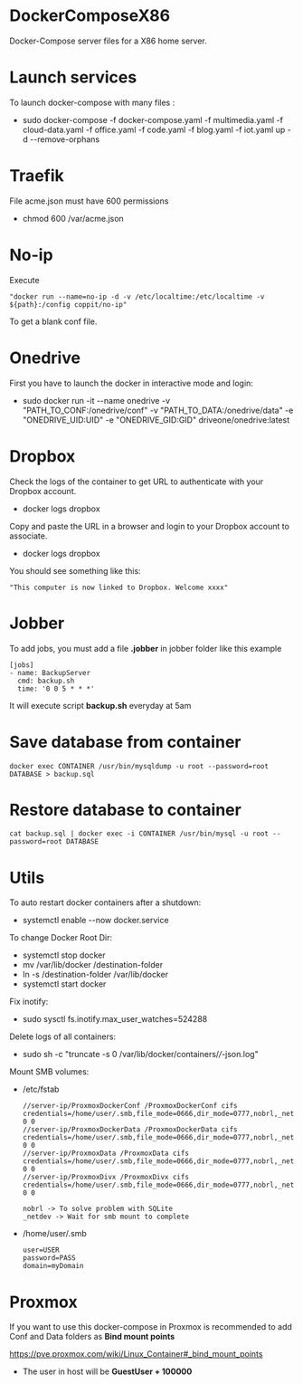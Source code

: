 # DockerComposeX86
Docker-Compose server files for a X86 home server.

# Launch services
To launch docker-compose with many files :

- sudo docker-compose -f docker-compose.yaml -f multimedia.yaml -f cloud-data.yaml -f office.yaml -f code.yaml -f blog.yaml -f iot.yaml up -d --remove-orphans

# Traefik

File acme.json must have 600 permissions

- chmod 600 /var/acme.json

# No-ip

Execute 
        
    "docker run --name=no-ip -d -v /etc/localtime:/etc/localtime -v ${path}:/config coppit/no-ip"

To get a blank conf file.

# Onedrive
First you have to launch the docker in interactive mode and login:

- sudo docker run -it --name onedrive -v "PATH_TO_CONF:/onedrive/conf" -v "PATH_TO_DATA:/onedrive/data" -e "ONEDRIVE_UID:UID" -e "ONEDRIVE_GID:GID" driveone/onedrive:latest

# Dropbox
Check the logs of the container to get URL to authenticate with your Dropbox account.

- docker logs dropbox

Copy and paste the URL in a browser and login to your Dropbox account to associate.

- docker logs dropbox

You should see something like this:

    "This computer is now linked to Dropbox. Welcome xxxx"

# Jobber

To add jobs, you must add a file **.jobber** in jobber folder like this example

```
[jobs]
- name: BackupServer
  cmd: backup.sh
  time: '0 0 5 * * *'
```

It will execute script **backup.sh** everyday at 5am

# Save database from container

```
docker exec CONTAINER /usr/bin/mysqldump -u root --password=root DATABASE > backup.sql
```

# Restore database to container

```
cat backup.sql | docker exec -i CONTAINER /usr/bin/mysql -u root --password=root DATABASE
```

# Utils

To auto restart docker containers after a shutdown:

- systemctl enable --now docker.service

To change Docker Root Dir:

- systemctl stop docker
- mv /var/lib/docker /destination-folder
- ln -s /destination-folder /var/lib/docker
- systemctl start docker

Fix inotify:

- sudo sysctl fs.inotify.max_user_watches=524288

Delete logs of all containers:

- sudo sh -c "truncate -s 0 /var/lib/docker/containers/*/*-json.log"

Mount SMB volumes:

- /etc/fstab

    ```
    //server-ip/ProxmoxDockerConf /ProxmoxDockerConf cifs credentials=/home/user/.smb,file_mode=0666,dir_mode=0777,nobrl,_netdev 0 0
    //server-ip/ProxmoxDockerData /ProxmoxDockerData cifs credentials=/home/user/.smb,file_mode=0666,dir_mode=0777,nobrl,_netdev 0 0
    //server-ip/ProxmoxData /ProxmoxData cifs credentials=/home/user/.smb,file_mode=0666,dir_mode=0777,nobrl,_netdev 0 0
    //server-ip/ProxmoxDivx /ProxmoxDivx cifs credentials=/home/user/.smb,file_mode=0666,dir_mode=0777,nobrl,_netdev 0 0
  
    nobrl -> To solve problem with SQLite
    _netdev -> Wait for smb mount to complete
  
    ```

- /home/user/.smb

    ```
    user=USER
    password=PASS
    domain=myDomain
    ```

# Proxmox

If you want to use this docker-compose in Proxmox is recommended to add Conf and Data folders as **Bind mount points**

https://pve.proxmox.com/wiki/Linux_Container#_bind_mount_points

- The user in host will be **GuestUser + 100000**

